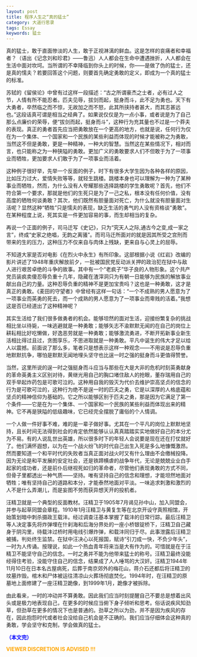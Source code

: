 ```yaml
---
layout: post
title: 程序人生之“真的猛士”
category: 大道行思录
tags: Essay
keywords: 猛士
---
```


真的猛士，敢于直面惨淡的人生，敢于正视淋漓的鲜血。这是怎样的哀痛者和幸福者？（语出《记念刘和珍君》——鲁迅）人人都会在生命中遭遇挫折，人人都会在生活中面对坎坷。当所谓的不幸降临到你头上的时候，你——是做了伪的猛士，还是真的懦夫？若要回答这个问题，则要首先确定勇敢的定义，即成为一个真的猛士的标准。

苏轼的《留侯论》中曾有过这样一段描述：“古之所谓豪杰之士者，必有过人之节，人情有所不能忍者。匹夫见辱，拔剑而起，挺身而斗，此不足为勇也。天下有大勇者，卒然临之而不惊，无故加之而不怒，此其所挟持者甚大，而其志甚远也。”这段话真可谓是相当之经典了。如果说仅仅是为一点小事，或者说是为了自己那么点廉价的荣辱，便“拔剑而起，挺身而斗”，这种行为充其量也不过是一个莽夫的表现。真正的勇者首先应当把勇敢放在一个更高的地方，也就是说，任何行为仅在为一个集体、一个国家和一个民族的某些利益而体现的时候才能被称之为勇敢，当然这不但是勇敢，更是一种精神，一种大的智慧。当然这在某些情况下，相对而言，也只能称之为一种狭隘的勇敢。更加广义的勇敢要求人们不但敢于为了一项事业而牺牲，更加要求人们敢于为了一项事业而活着。

这种例子很好举，先举一个反面的例子，时下有很多大学生因为各种各样的原因，比如压力过大，爱情失败等等，就轻生跳楼。跳楼本身也可以理解为一种为了某种事业而牺牲，然而，为什么没有人夸耀那些选择跳楼的学生勇敢呢？首先，他们不符合第一个要求，那就是他们的生死只是为了一己之私，根本没有任何价值，没有高度的牺牲何谈勇敢？其次，他们既然有胆量面对死亡，为什么就没有胆量面对生活呢？显然这种“牺牲”只是懦夫的表现，缺乏生活的勇气的人没有资格谈“勇敢”。在某种程度上说，死其实是一件更加容易的事，而生却相当的复杂。

再说一个正面的例子，司马迁写《史记》，只为“究天人之际,通古今之变,成一家之言”，终成“史家之绝唱，无韵之离骚”。而司马迁所面对的就是因其所受之宫刑而带来的生的压力，这种压力不仅来自与肉体上残缺，更来自与心灵上的屈辱。

不知道大家是否对电影《在烈火中永生》有所印象。这部根据小说《红岩》改编的影片讲述了1948年重庆解放前夕，一批被国民党反动派关押的政治犯在狱中与敌人进行艰苦卓绝的斗争的故事。其中有一个“老疯子”华子良的人物形象。这个共产党员装疯卖傻忍辱负重十几年，隐藏在渣滓洞只为有朝一日能够为民族的解放事业献出自己的力量。这种忍辱负重的精神不是更加宝贵吗？这也是一种勇敢，这才是真正的勇敢。《麦田的守望者》中曾经有这样一句话：“一个不成熟的男人愿意为了一项事业而英勇的死去，而一个成熟的男人愿意为了一项事业而卑贱的活着。”我想这是否已经道出了这种精神呢？

其实生活给了我们很多做勇者的机会。能够坦然的面对生活，迎接纷繁复杂的挑战相比坐以待毙，一味逃避就是一种勇敢；能够矢志不渝默默无闻的在自己的岗位上耕耘相比好吃懒做，好逸恶劳就是一种勇敢；能够激流勇进，不断开拓新事业新生活相比得过且过，贪图享乐，不思进取就是一种勇敢。平凡中诞生的伟大才足以给人以震撼。前面说了那么多，笔者只是想表示这样一种观念——不用说是忍辱负重地默默抗争，哪怕是默默无闻地埋头坚守也比逞一时之强的挺身而斗更值得赞誉。

当然，这里所说的逞一时之强挺身而斗应当与那些在大是大非的危机时刻英勇献身的革命英勇主义区别对待，黄继光用自己的胸口堵住敌人的抢眼，董存瑞用自己的双手举起炸药包是可歌可泣的。这种用自我的毁灭为代价去维护崇高坚贞的信念的行为是可歌可泣的，这种行为绝不是逞一时的匹夫之勇，它是以深厚的人格底蕴和坚贞的精神信仰为基础的。它之所以能够区别于匹夫之勇，那是因为它满足了第一个条件——它是在为一个集体、一个国家和一个民族的某些利益而体现出来的精神。它不再是狭隘的低级趣味，它已经完全摆脱了庸俗的个人情调。

一个人做一件好事不难，难的是一辈子做好事。尤其在一个平凡的岗位上默默地坚持，且长时间无法得到社会的肯定依然能够认认真真踏踏实实地做好自己的本分尤为不易。有的人说乱世出英雄，所以很多时下的年轻人会说要是现在还在打仗就好了。他们满怀遐想，以为在一个战火纷飞的时代自己出生入死是多么地慷慨激昂。然而要知道一个和平时代的失败者当真正面对战火时又有什么理由不会缴械投降。因为无论是和平发展的安定社会，还是铁蹄横虐的战争年代，无论是兢兢业业白手起家的成功者，还是前仆后继视死如归的革命者，尽管他们表现勇敢的方式不同，但骨子里都透出一种气质——坚持。唯有坚持自己的信念和理想，才能坦然地面对牺牲；唯有坚持自己的道路和本分，才能泰然地面对平淡。一味追求刺激和激烈的人不是什么弄潮儿，而是妄图不劳而获异想天开的投机者。

汪精卫就是一个典型的反面教材。汪精卫于1905年7月谒见孙中山，加入同盟会，并参与起草同盟会章程。1910年1月汪精卫与黄复生等在北京开设守真照相馆，开始策划暗中刺杀摄政王载沣。经过调查汪基本掌握了载沣的日常行踪。最后汪精卫等人决定事先将炸弹埋在什刹海和后海分界处的一座小桥银锭桥下，汪精卫自己藏身于阴沟里，待载沣过桥时用电线引爆炸弹，和载沣同归于尽。此事泄露后汪精卫被捕，判处终生监禁。在狱中汪决心以死报国，赋诗“引刀成一快，不负少年头”，一时为人传诵。按理说，如此一个热血青年将来当是大有作为的。可惜就是在于汪精卫不能坚守自己的信念。一时之勇并不能为他带来猛士的称号。汪精卫最终没能经得住考验，没能守住自己的信念，结果成了人人唾骂的大汉奸。汪精卫1944年11月10日在日本名古屋病死，后葬于南京郊外的梅花山，蒋介石还都后将汪精卫的坟墓炸毁。棺木和尸体被运往清凉山火葬场彻底焚化。1994年时，在汪精卫的原墓地上面修建了一座汪精卫跪像，到1999年1月，跪像才被拆除。

由此看来，一时的冲动并不算勇敢。因此我们应当时刻提醒自己不要总是想着出风头或是极力地表现自己，在更多的时候应当俯下身子倾听和思考。俗话说疾风知劲草，但劲草在更多的情况下也是普通的。劲草之所以为劲，并不是因为疾风的存在，因此抱怨时代或者社会没给自己机会是不正确的。我们应当仔细体会这种真的勇敢，学会坚守和克制，学会做真的猛士。


<span style="color:blue">**（本文完）**</span>

**<span style="color:Orange"> VIEWER DISCRETION IS ADVISED !!! </span>**
